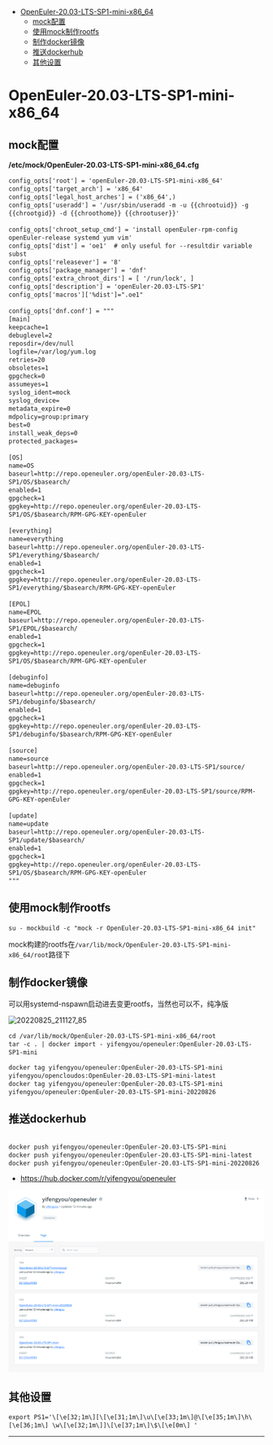 <!-- MDTOC maxdepth:6 firsth1:1 numbering:0 flatten:0 bullets:1 updateOnSave:1 -->

- [OpenEuler-20.03-LTS-SP1-mini-x86_64](#openeuler-2003-lts-sp1-mini-x86_64)   
   - [mock配置](#mock配置)   
   - [使用mock制作rootfs](#使用mock制作rootfs)   
   - [制作docker镜像](#制作docker镜像)   
   - [推送dockerhub](#推送dockerhub)   
   - [其他设置](#其他设置)   

<!-- /MDTOC -->
# OpenEuler-20.03-LTS-SP1-mini-x86_64


## mock配置

**/etc/mock/OpenEuler-20.03-LTS-SP1-mini-x86_64.cfg**

```
config_opts['root'] = 'openEuler-20.03-LTS-SP1-mini-x86_64'
config_opts['target_arch'] = 'x86_64'
config_opts['legal_host_arches'] = ('x86_64',)
config_opts['useradd'] = '/usr/sbin/useradd -m -u {{chrootuid}} -g {{chrootgid}} -d {{chroothome}} {{chrootuser}}'

config_opts['chroot_setup_cmd'] = 'install openEuler-rpm-config openEuler-release systemd yum vim'
config_opts['dist'] = 'oe1'  # only useful for --resultdir variable subst
config_opts['releasever'] = '8'
config_opts['package_manager'] = 'dnf'
config_opts['extra_chroot_dirs'] = [ '/run/lock', ]
config_opts['description'] = 'openEuler-20.03-LTS-SP1'
config_opts['macros']['%dist']=".oe1"

config_opts['dnf.conf'] = """
[main]
keepcache=1
debuglevel=2
reposdir=/dev/null
logfile=/var/log/yum.log
retries=20
obsoletes=1
gpgcheck=0
assumeyes=1
syslog_ident=mock
syslog_device=
metadata_expire=0
mdpolicy=group:primary
best=0
install_weak_deps=0
protected_packages=

[OS]
name=OS
baseurl=http://repo.openeuler.org/openEuler-20.03-LTS-SP1/OS/$basearch/
enabled=1
gpgcheck=1
gpgkey=http://repo.openeuler.org/openEuler-20.03-LTS-SP1/OS/$basearch/RPM-GPG-KEY-openEuler

[everything]
name=everything
baseurl=http://repo.openeuler.org/openEuler-20.03-LTS-SP1/everything/$basearch/
enabled=1
gpgcheck=1
gpgkey=http://repo.openeuler.org/openEuler-20.03-LTS-SP1/everything/$basearch/RPM-GPG-KEY-openEuler

[EPOL]
name=EPOL
baseurl=http://repo.openeuler.org/openEuler-20.03-LTS-SP1/EPOL/$basearch/
enabled=1
gpgcheck=1
gpgkey=http://repo.openeuler.org/openEuler-20.03-LTS-SP1/OS/$basearch/RPM-GPG-KEY-openEuler

[debuginfo]
name=debuginfo
baseurl=http://repo.openeuler.org/openEuler-20.03-LTS-SP1/debuginfo/$basearch/
enabled=1
gpgcheck=1
gpgkey=http://repo.openeuler.org/openEuler-20.03-LTS-SP1/debuginfo/$basearch/RPM-GPG-KEY-openEuler

[source]
name=source
baseurl=http://repo.openeuler.org/openEuler-20.03-LTS-SP1/source/
enabled=1
gpgcheck=1
gpgkey=http://repo.openeuler.org/openEuler-20.03-LTS-SP1/source/RPM-GPG-KEY-openEuler

[update]
name=update
baseurl=http://repo.openeuler.org/openEuler-20.03-LTS-SP1/update/$basearch/
enabled=1
gpgcheck=1
gpgkey=http://repo.openeuler.org/openEuler-20.03-LTS-SP1/OS/$basearch/RPM-GPG-KEY-openEuler
"""

```

## 使用mock制作rootfs

```
su - mockbuild -c "mock -r OpenEuler-20.03-LTS-SP1-mini-x86_64 init"

```

mock构建的rootfs在```/var/lib/mock/OpenEuler-20.03-LTS-SP1-mini-x86_64/root```路径下




## 制作docker镜像

可以用systemd-nspawn启动进去变更rootfs，当然也可以不，纯净版

![20220825_211127_85](image/20220825_211127_85.png)

```
cd /var/lib/mock/OpenEuler-20.03-LTS-SP1-mini-x86_64/root
tar -c . | docker import - yifengyou/openeuler:OpenEuler-20.03-LTS-SP1-mini
```

```
docker tag yifengyou/openeuler:OpenEuler-20.03-LTS-SP1-mini yifengyou/opencloudos:OpenEuler-20.03-LTS-SP1-mini-latest
docker tag yifengyou/openeuler:OpenEuler-20.03-LTS-SP1-mini yifengyou/openeuler:OpenEuler-20.03-LTS-SP1-mini-20220826

```


## 推送dockerhub

```

docker push yifengyou/openeuler:OpenEuler-20.03-LTS-SP1-mini
docker push yifengyou/openeuler:OpenEuler-20.03-LTS-SP1-mini-latest
docker push yifengyou/openeuler:OpenEuler-20.03-LTS-SP1-mini-20220826

```

* <https://hub.docker.com/r/yifengyou/openeuler>

![20220826_142434_69](image/20220826_142434_69.png)

## 其他设置


```
export PS1='\[\e[32;1m\][\[\e[31;1m\]\u\[\e[33;1m\]@\[\e[35;1m\]\h\[\e[36;1m\] \w\[\e[32;1m\]]\[\e[37;1m\]\$\[\e[0m\] '
```


---
